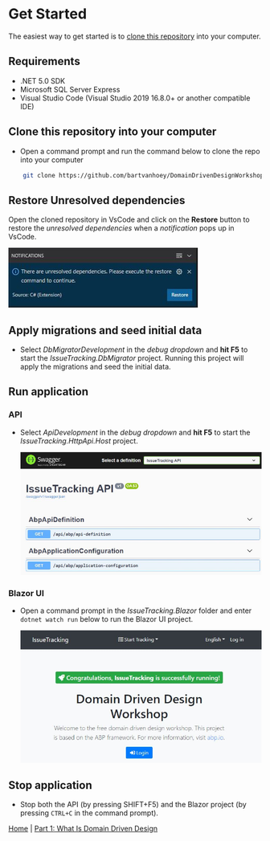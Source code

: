 # Get Started

The easiest way to get started is to [clone this repository](#clone-this-repository-into-your-computer) into your computer.

## Requirements

- .NET 5.0 SDK
- Microsoft SQL Server Express
- Visual Studio Code (Visual Studio 2019 16.8.0+ or another compatible IDE)
  
## Clone this repository into your computer

- Open a command prompt and run the command below to clone the repo into your computer

```bash
    git clone https://github.com/bartvanhoey/DomainDrivenDesignWorkshop.git
```

## Restore Unresolved dependencies

Open the cloned repository in VsCode and click on the **Restore** button to restore the *unresolved dependencies* when a _notification_ pops up in VsCode.

 ![Unresolved dependencies](images/UnResolvedDependencies.jpg)

## Apply migrations and seed initial data

- Select *DbMigratorDevelopment* in the *debug dropdown* and **hit F5** to start the *IssueTracking.DbMigrator* project. Running this project will apply the migrations and seed the initial data.
  
## Run application

### API

- Select *ApiDevelopment* in the *debug dropdown* and **hit F5** to start the *IssueTracking.HttpApi.Host* project.

    ![SwaggerUI window](images/Swagger.jpg)

### Blazor UI

- Open a command prompt in the *IssueTracking.Blazor* folder and enter `dotnet watch run` below to run the Blazor UI project.

    ![Abp Welcome window](images/DomainDrivenDesignWelcomeWindow.jpg)

## Stop application

- Stop both the API (by pressing SHIFT+F5) and the Blazor project (by pressing `CTRL+C` in the command prompt).

[Home](../../README.md) | [Part 1: What Is Domain Driven Design](../part1/part1-What-Is-Domain-Driven-Design.md)
